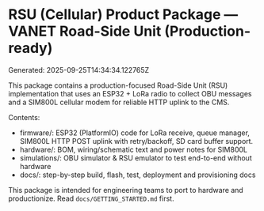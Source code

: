 # RSU (Cellular) Product Package — VANET Road-Side Unit (Production-ready)

Generated: 2025-09-25T14:34:34.122765Z

This package contains a production-focused Road-Side Unit (RSU) implementation that uses an ESP32 + LoRa radio to collect OBU messages and a SIM800L cellular modem for reliable HTTP uplink to the CMS.

Contents:
- firmware/: ESP32 (PlatformIO) code for LoRa receive, queue manager, SIM800L HTTP POST uplink with retry/backoff, SD card buffer support.
- hardware/: BOM, wiring/schematic text and power notes for SIM800L
- simulations/: OBU simulator & RSU emulator to test end-to-end without hardware
- docs/: step-by-step build, flash, test, deployment and provisioning docs

This package is intended for engineering teams to port to hardware and productionize. Read `docs/GETTING_STARTED.md` first.
